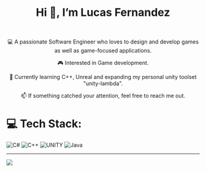 <h1 align="center"> Hi 👋, I’m Lucas Fernandez </h1> </br>
<p align="center">💻 A passionate Software Engineer who loves to design and develop games as well as game-focused applications.</p>
<p align="center">🎮 Interested in Game development. </p>
<p align="center">🌱 Currently learning C++, Unreal and expanding my personal unity toolset "unity-lambda".</p>
<p align="center">📫 If something catched your attention, feel free to reach me out.</p>
 

# 💻 Tech Stack:
![C#](https://img.shields.io/badge/c%23-%23239120.svg?style=for-the-badge&logo=c-sharp&logoColor=white) ![C++](https://img.shields.io/badge/c++-%2300599C.svg?style=for-the-badge&logo=c%2B%2B&logoColor=white) ![UNITY](https://img.shields.io/badge/Unity-%2320232a.svg?style=for-the-badge&logo=unity&logoColor=white) ![Java](https://img.shields.io/badge/java-%23ED8B00.svg?style=for-the-badge&logo=java&logoColor=white)

---
[![](https://visitcount.itsvg.in/api?id=lufvilla&icon=0&color=12)](https://visitcount.itsvg.in)
